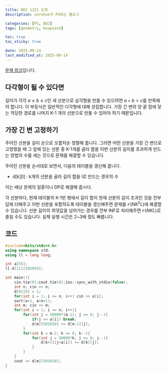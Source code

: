 ```yaml
---
title: BOJ 1121 도형
description: sorohue가 PS하는 블로그

categories: [PS, BOJ]
tags: [geometry, knapsack]

toc: true
toc_sticky: true

date: 2025-09-14
last_modified_at: 2025-09-14
---
```


[문제 링크](https://boj.kr/1121)입니다.

## 다각형이 될 수 있다면

길이가 각각 $a \le b \le c$인 세 선분으로 삼각형을 만들 수 있으려면  $a+b > c$를 만족해야 합니다. 이 부등식은 일반적인 다각형에 대해 성립합니다. 가장 긴 변의 양 끝 점에 닿는 적당한 경로를 나머지 K-1 개의 선분으로 만들 수 있어야 하기 때문입니다.

## 가장 긴 변 고정하기

주어진 선분을 길이 순으로 오름차순 정렬해 줍니다. 그러면 어떤 선분을 가장 긴 변으로 고정했을 때 그 앞에 있는 선분 중 K-1개를 골라 합을 이번 선분의 길이를 초과하게 만드는 방법의 수를 세는 것으로 문제를 해결할 수 있습니다.

주어진 선분을 순서대로 보면서, 다음의 테이블을 갱신해 줍니다.

- d[k][l] : k개의 선분을 골라 길이 합을 l로 만드는 경우의 수

이는 배낭 문제의 일종이니 DP로 해결해 줍시다.

각 선분마다, 현재 테이블의 K-1번 행에서 길이 합이 현재 선분의 길이 초과인 것을 전부 답에 더해주고 이번 선분을 포함하도록 테이블을 갱신해주면 문제를  $\mathcal{O} (NK^2 L)$에 해결할 수 있습니다. 선분 길이의 최댓값을 넘어가는 경우를 전부 INF로 처리해주면 $\mathcal{O} (NKL)$로 줄일 수도 있습니다. 실제 실행 시간은 2~3배 정도 빠릅니다.

## 코드

```cpp
#include<bits/stdc++.h>
using namespace std;
using ll = long long;

int a[55];
ll d[11][505050];

int main(){
	cin.tie(0);cout.tie(0);ios::sync_with_stdio(false);
	int n; cin >> n;
	d[0][0] = 1;
	for(int i = 1; i <= n; i++) cin >> a[i];
	sort(a+1, a+n+1);
	int m; cin >> m;
	for(int i = 1; i <= n; i++){
		for(int j = 50000*(m-1); j >= 0; j--){
			if(j <= a[i]) break;
			d[m][501010] += d[m-1][j];
		}
		for(int k = m-2; k >= 0; k--){
			for(int j = 50000*k; j >= 0; j--){
				d[k+1][j+a[i]] += d[k][j];
			}
		}
	}
	cout << d[m][501010];
}
```